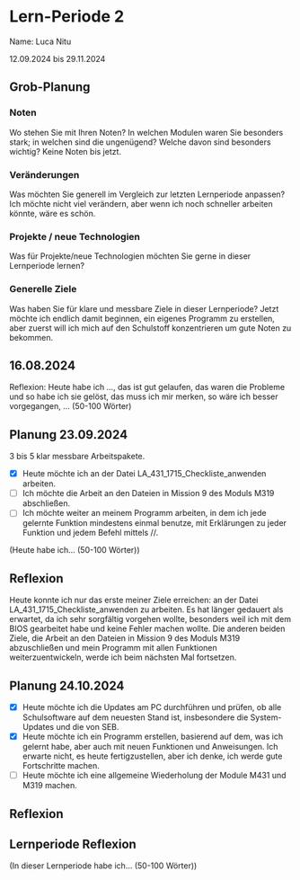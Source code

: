 # Lern-Periode 2
Name: Luca Nitu

12.09.2024 bis 29.11.2024

## Grob-Planung
### Noten
Wo stehen Sie mit Ihren Noten? In welchen Modulen waren Sie besonders stark; in welchen sind die ungenügend? Welche davon sind besonders wichtig?
Keine Noten bis jetzt.
### Veränderungen
Was möchten Sie generell im Vergleich zur letzten Lernperiode anpassen?
Ich möchte nicht viel verändern, aber wenn ich noch schneller arbeiten könnte, wäre es schön.
### Projekte / neue Technologien
Was für Projekte/neue Technologien möchten Sie gerne in dieser Lernperiode lernen?

### Generelle Ziele
Was haben Sie für klare und messbare Ziele in dieser Lernperiode?
Jetzt möchte ich endlich damit beginnen, ein eigenes Programm zu erstellen, aber zuerst will ich mich auf den Schulstoff konzentrieren um gute Noten zu bekommen.
## 16.08.2024
Reflexion: Heute habe ich …, das ist gut gelaufen, das waren die Probleme und so habe ich sie gelöst, das muss ich mir merken, so wäre ich besser vorgegangen, ... (50-100 Wörter)

## Planung 23.09.2024
3 bis 5 klar messbare Arbeitspakete.

- [x] Heute möchte ich an der Datei LA_431_1715_Checkliste_anwenden arbeiten.
- [ ] Ich möchte die Arbeit an den Dateien in Mission 9 des Moduls M319 abschließen.
- [ ] Ich möchte weiter an meinem Programm arbeiten, in dem ich jede gelernte Funktion mindestens einmal benutze, mit Erklärungen zu jeder Funktion und jedem Befehl mittels //.

(Heute habe ich... (50-100 Wörter))
## Reflexion
Heute konnte ich nur das erste meiner Ziele erreichen: an der Datei LA_431_1715_Checkliste_anwenden zu arbeiten.
Es hat länger gedauert als erwartet, da ich sehr sorgfältig vorgehen wollte, besonders weil ich mit dem BIOS gearbeitet habe und keine Fehler machen wollte.
Die anderen beiden Ziele, die Arbeit an den Dateien in Mission 9 des Moduls M319 abzuschließen und mein Programm mit allen Funktionen weiterzuentwickeln,
werde ich beim nächsten Mal fortsetzen.


## Planung 24.10.2024

- [x] Heute möchte ich die Updates am PC durchführen und prüfen, ob alle Schulsoftware auf dem neuesten Stand ist, insbesondere die System-Updates und die von SEB.
- [x] Heute möchte ich ein Programm erstellen, basierend auf dem, was ich gelernt habe, aber auch mit neuen Funktionen und Anweisungen.
    Ich erwarte nicht, es heute fertigzustellen, aber ich denke, ich werde gute Fortschritte machen.
- [ ] Heute möchte ich eine allgemeine Wiederholung der Module M431 und M319 machen.

## Reflexion



  ## Lernperiode Reflexion
  (In dieser Lernperiode habe ich... (50-100 Wörter))
